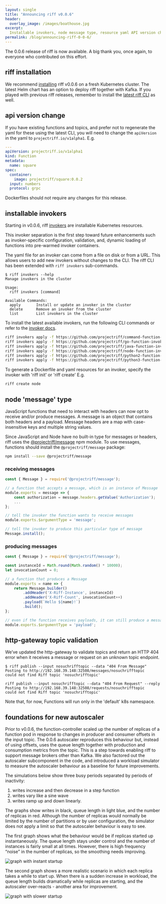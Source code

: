 ```yaml
---
layout: single
title: "Announcing riff v0.0.6"
header:
  overlay_image: /images/boathouse.jpg
excerpt:
  Installable invokers, node message type, resource yaml API version change!
permalink: /blog/announcing-riff-0-0-6/
---
```


The 0.0.6 release of riff is now available. A big thank you, once again, to everyone
who contributed on this effort.

## riff installation

We recommend [installing](/docs/) riff v0.0.6 on a fresh Kubernetes cluster. The latest Helm chart has an option to deploy riff together with Kafka. If you played with previous riff releases, remember to install the [latest riff CLI](https://github.com/projectriff/riff/releases) as well.

## api version change
If you have existing functions and topics, and prefer not to regenerate the yaml for these using the latest CLI, you will need to change the `apiVersion` in the yaml to `projectriff.io/v1alpha1`. E.g.

```yaml
---
apiVersion: projectriff.io/v1alpha1
kind: Function
metadata:
  name: square
spec:
  container:
    image: projectriff/square:0.0.2
  input: numbers
  protocol: grpc
```

Dockerfiles should not require any changes for this release.


## installable invokers
Starting in v0.0.6, riff [invokers](/invokers/) are installable Kubernetes resources.

This invoker separation is the first step toward future enhancements such as invoker-specific configuration, validation, and, dynamic loading of functions into pre-warmed invoker containers.

The yaml file for an invoker can come from a file on disk or from a URL. This allows users to add new invokers without changes to the CLI. The riff CLI has been extended with `riff invokers` sub-commands.

```
$ riff invokers --help
Manage invokers in the cluster

Usage:
  riff invokers [command]

Available Commands:
  apply       Install or update an invoker in the cluster
  delete      Remove an invoker from the cluster
  list        List invokers in the cluster
```

To install the latest available invokers, run the following CLI commands or refer to the [invoker docs](/invokers/).

```bash
riff invokers apply -f https://github.com/projectriff/command-function-invoker/raw/v0.0.6/command-invoker.yaml
riff invokers apply -f https://github.com/projectriff/go-function-invoker/raw/v0.0.2/go-invoker.yaml
riff invokers apply -f https://github.com/projectriff/java-function-invoker/raw/0.0.5-sr.1/java-invoker.yaml
riff invokers apply -f https://github.com/projectriff/node-function-invoker/raw/v0.0.6/node-invoker.yaml
riff invokers apply -f https://github.com/projectriff/python2-function-invoker/raw/v0.0.6/python2-invoker.yaml
riff invokers apply -f https://github.com/projectriff/python3-function-invoker/raw/v0.0.6/python3-invoker.yaml
```

To generate a Dockerfile and yaml resources for an invoker, specify the invoker with 'riff init' or 'riff create' E.g.

```bash
riff create node
```

## node 'message' type

JavaScript functions that need to interact with headers can now opt to receive and/or produce messages. A message is an object that contains both headers and a payload. Message headers are a map with case-insensitive keys and multiple string values.

Since JavaScript and Node have no built-in type for messages or headers, riff uses the [@projectriff/message](https://github.com/projectriff/node-message/) npm module. To use messages, functions should install the `@projectriff/message` package:

```bash
npm install --save @projectriff/message
```

### receiving messages

```js
const { Message } = require('@projectriff/message');

// a function that accepts a message, which is an instance of Message
module.exports = message => {
    const authorization = message.headers.getValue('Authorization');
    ...
};

// tell the invoker the function wants to receive messages
module.exports.$argumentType = 'message';

// tell the invoker to produce this particular type of message
Message.install();
```

### producing messages

```js
const { Message } = require('@projectriff/message');

const instanceId = Math.round(Math.random() * 10000);
let invocationCount = 0;

// a function that produces a Message
module.exports = name => {
    return Message.builder()
        .addHeader('X-Riff-Instance', instanceId)
        .addHeader('X-Riff-Count', invocationCount++)
        .payload(`Hello ${name}!`)
        .build();
};

// even if the function receives payloads, it can still produce a message
module.exports.$argumentType = 'payload';
```


## http-gateway topic validation
We’ve updated the http-gateway to validate topics and return an HTTP 404 error when it receives a message or request on an unknown topic endpoint.

```
$ riff publish --input nosuchrifftopic --data "404 From Message"
Posting to http://192.168.39.148:32508/messages/nosuchrifftopic
could not find Riff topic 'nosuchrifftopic'

riff publish --input nosuchrifftopic --data "404 From Request" --reply
Posting to http://192.168.39.148:32508/requests/nosuchrifftopic
could not find Riff topic 'nosuchrifftopic'
```

Note that, for now, Functions will run only in the 'default' k8s namespace.

## foundations for new autoscaler

Prior to v0.0.6, the function-controller scaled up the number of replicas of a function pod in response to changes in producer and consumer offsets in the input topic. The 0.0.6 autoscaler reproduces this behaviour but, instead of using offsets, uses the queue length together with production and consumption metrics from the topic. This is a step towards enabling riff to support message brokers other than Kafka. We also factored out the autoscaler subcomponent in the code, and introduced a workload simulator to measure the autoscaler behaviour as a baseline for future improvements.

The simulations below show three busy periods separated by periods of inactivity:
1. writes increase and then decrease in a step function
2. writes vary like a sine wave
3. writes ramp up and down linearly.

The graphs show writes in black, queue length in light blue, and the number of replicas in red. Although the number of replicas would normally be limited by the number of partitions or by user configuration, the simulator does not apply a limit so that the autoscaler behaviour is easy to see.

The first graph shows what the behaviour would be if replicas started up instantaneously. The queue length stays under control and the number of instances is fairly small at all times. However, there is high frequency “noise” in the number of replicas, so the smoothing needs improving.

![graph with instant startup](/images/graph1.png)

The second graph shows a more realistic scenario in which each replica takes a while to start up. When there is a sudden increase in workload, the queue length builds dramatically while replicas are starting, and the autoscaler over-reacts - another area for improvement.

![graph with slower startup](/images/graph2.png)
 